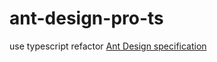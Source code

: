 # ant-design-pro-ts
use typescript refactor [Ant Design specification](https://github.com/ant-design/ant-design-pro)
